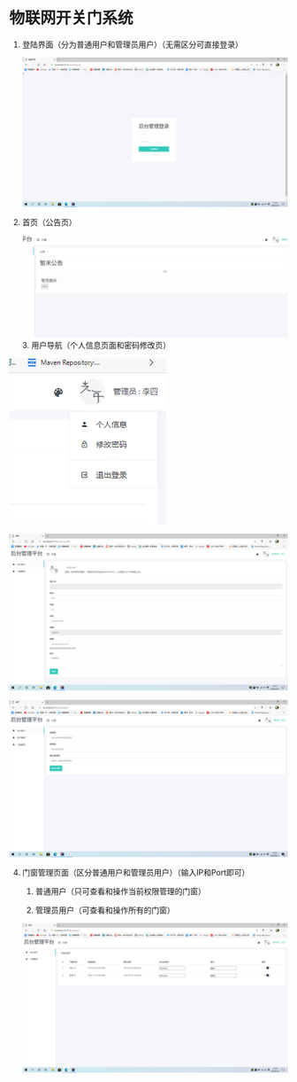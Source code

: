 # 物联网开关门系统

1. 登陆界面（分为普通用户和管理员用户）（无需区分可直接登录）

   ![](%E7%89%A9%E8%81%94%E7%BD%91%E5%BC%80%E5%85%B3%E9%97%A8%E7%B3%BB%E7%BB%9F.assets/%E6%89%B9%E6%B3%A8%202020-03-31%20151453.png)

2. 首页（公告页）

   ![image-20200331152127135](%E7%89%A9%E8%81%94%E7%BD%91%E5%BC%80%E5%85%B3%E9%97%A8%E7%B3%BB%E7%BB%9F.assets/image-20200331152127135.png)3. 用户导航（个人信息页面和密码修改页）

![image-20200331152211623](%E7%89%A9%E8%81%94%E7%BD%91%E5%BC%80%E5%85%B3%E9%97%A8%E7%B3%BB%E7%BB%9F.assets/image-20200331152211623.png)

![](%E7%89%A9%E8%81%94%E7%BD%91%E5%BC%80%E5%85%B3%E9%97%A8%E7%B3%BB%E7%BB%9F.assets/%E6%89%B9%E6%B3%A8%202020-03-31%20151511-1585639389827.png)

![image-20200331152322797](%E7%89%A9%E8%81%94%E7%BD%91%E5%BC%80%E5%85%B3%E9%97%A8%E7%B3%BB%E7%BB%9F.assets/image-20200331152322797.png)

4. 门窗管理页面（区分普通用户和管理员用户）（输入IP和Port即可）

   1. 普通用户（只可查看和操作当前权限管理的门窗）

   2. 管理员用户（可查看和操作所有的门窗）

      

   ![](%E7%89%A9%E8%81%94%E7%BD%91%E5%BC%80%E5%85%B3%E9%97%A8%E7%B3%BB%E7%BB%9F.assets/%E6%89%B9%E6%B3%A8%202020-03-31%20151548.png)
